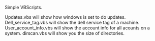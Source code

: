 Simple VBScripts. 

Updates.vbs will show how windows is set to do updates. 
Dell_service_tag.vbs will show the dell service tag of a machine. 
User_account_info.vbs will show the account info for all acounts on a system. 
dirscan.vbs will show you the size of directories. 

